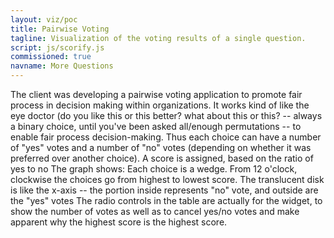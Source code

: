 ```yaml
---
layout: viz/poc
title: Pairwise Voting
tagline: Visualization of the voting results of a single question.
script: js/scorify.js
commissioned: true
navname: More Questions
---
```

The client was developing a pairwise voting application to promote fair process in decision making within organizations. It works kind of like the eye doctor (do you like this or this better? what about this or this? -- always a binary choice, until you've been asked all/enough permutations -- to enable fair process decision-making.
Thus each choice can have a number of "yes" votes and a number of "no" votes (depending on whether it was preferred over another choice).
A score is assigned, based on the ratio of yes to no
The graph shows:
	Each choice is a wedge.  From 12 o'clock, clockwise the choices go from highest to lowest score.
	The translucent disk is like the x-axis -- the portion inside represents "no" vote, and outside are the "yes" votes
	The radio controls in the table are actually for the widget, to show the number of votes as well as to cancel yes/no votes and make apparent why the highest score is the highest score.
